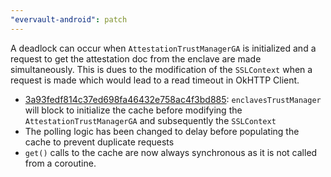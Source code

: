 ```yaml
---
"evervault-android": patch
---
```


A deadlock can occur when `AttestationTrustManagerGA` is initialized and a request to get the 
attestation doc from the enclave are made simultaneously. This is dues to the modification of the
`SSLContext` when a request is made which would lead to a read timeout in OkHTTP Client.

- [3a93fedf814c37ed698fa46432e758ac4f3bd885](https://github.com/evervault/evervault-android/commit/3a93fedf814c37ed698fa46432e758ac4f3bd885): 
`enclavesTrustManager` will block to initialize the cache before modifying the
`AttestationTrustManagerGA` and subsequently the `SSLContext`
- The polling logic has been changed to delay before populating the cache to prevent duplicate requests
- `get()` calls to the cache are now always synchronous as it is not called from a coroutine. 

  
